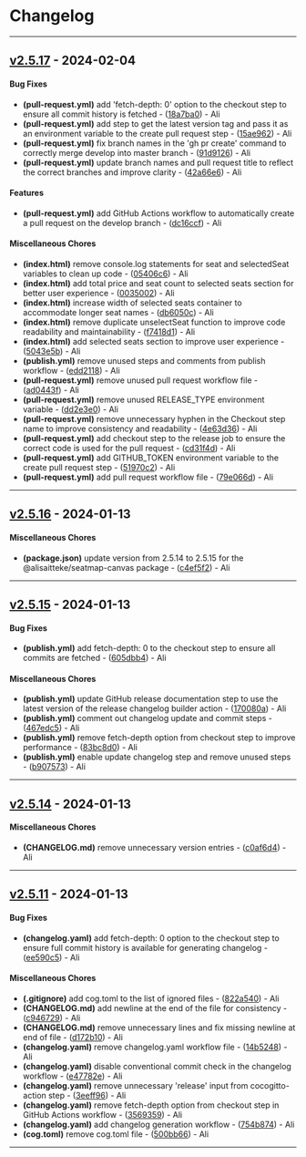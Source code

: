 # Changelog

- - -
## [v2.5.17](https://github.com/alisaitteke/seatmap-canvas/compare/v2.5.16..v2.5.17) - 2024-02-04
#### Bug Fixes
- **(pull-request.yml)** add 'fetch-depth: 0' option to the checkout step to ensure all commit history is fetched - ([18a7ba0](https://github.com/alisaitteke/seatmap-canvas/commit/18a7ba05bbb0ca6682c4ddbce633e6c6f8d60cb8)) - Ali
- **(pull-request.yml)** add step to get the latest version tag and pass it as an environment variable to the create pull request step - ([15ae962](https://github.com/alisaitteke/seatmap-canvas/commit/15ae96266ef709d2cb3729ecd67f6dbde7226889)) - Ali
- **(pull-request.yml)** fix branch names in the 'gh pr create' command to correctly merge develop into master branch - ([91d9126](https://github.com/alisaitteke/seatmap-canvas/commit/91d9126975c59069369eab64f72a4011f41b65a0)) - Ali
- **(pull-request.yml)** update branch names and pull request title to reflect the correct branches and improve clarity - ([42a66e6](https://github.com/alisaitteke/seatmap-canvas/commit/42a66e6fe06c590831f02f9d6fe92e254a3de9c8)) - Ali
#### Features
- **(pull-request.yml)** add GitHub Actions workflow to automatically create a pull request on the develop branch - ([dc16ccf](https://github.com/alisaitteke/seatmap-canvas/commit/dc16ccf0c677501a68f963e19e51b290f5dd04a7)) - Ali
#### Miscellaneous Chores
- **(index.html)** remove console.log statements for seat and selectedSeat variables to clean up code - ([05406c6](https://github.com/alisaitteke/seatmap-canvas/commit/05406c65944001b9a79487ed3367089e47a48848)) - Ali
- **(index.html)** add total price and seat count to selected seats section for better user experience - ([0035002](https://github.com/alisaitteke/seatmap-canvas/commit/0035002716018830164e43f372d0662efe31d0c8)) - Ali
- **(index.html)** increase width of selected seats container to accommodate longer seat names - ([db6050c](https://github.com/alisaitteke/seatmap-canvas/commit/db6050cfa1dd1a0abb513ef557068d4eedc2fdb4)) - Ali
- **(index.html)** remove duplicate unselectSeat function to improve code readability and maintainability - ([f7418d1](https://github.com/alisaitteke/seatmap-canvas/commit/f7418d1cfaab9445c3b7839ad047b04778a0ae68)) - Ali
- **(index.html)** add selected seats section to improve user experience - ([5043e5b](https://github.com/alisaitteke/seatmap-canvas/commit/5043e5bfe77d799a65b993056524dee6425c3485)) - Ali
- **(publish.yml)** remove unused steps and comments from publish workflow - ([edd2118](https://github.com/alisaitteke/seatmap-canvas/commit/edd2118a50abdf5a25e83097a4751241609ddc73)) - Ali
- **(pull-request.yml)** remove unused pull request workflow file - ([ad0443f](https://github.com/alisaitteke/seatmap-canvas/commit/ad0443f6410a6564a339614d5ca6aef838fa3c9b)) - Ali
- **(pull-request.yml)** remove unused RELEASE_TYPE environment variable - ([dd2e3e0](https://github.com/alisaitteke/seatmap-canvas/commit/dd2e3e04e6ca318bb404651c3e61a53046ccc2d3)) - Ali
- **(pull-request.yml)** remove unnecessary hyphen in the Checkout step name to improve consistency and readability - ([4e63d36](https://github.com/alisaitteke/seatmap-canvas/commit/4e63d3681463ff892d96354526baf0980ee7c17c)) - Ali
- **(pull-request.yml)** add checkout step to the release job to ensure the correct code is used for the pull request - ([cd31f4d](https://github.com/alisaitteke/seatmap-canvas/commit/cd31f4d91fc13a64474ae30d34b7e5ed4cb22a6f)) - Ali
- **(pull-request.yml)** add GITHUB_TOKEN environment variable to the create pull request step - ([51970c2](https://github.com/alisaitteke/seatmap-canvas/commit/51970c2937ea3d0f91cd62cb3003f7888256451c)) - Ali
- **(pull-request.yml)** add pull request workflow file - ([79e066d](https://github.com/alisaitteke/seatmap-canvas/commit/79e066dc6bb9a50a6af0756b555c7e6e5145bb35)) - Ali

- - -

## [v2.5.16](https://github.com/alisaitteke/seatmap-canvas/compare/v2.5.15..v2.5.16) - 2024-01-13
#### Miscellaneous Chores
- **(package.json)** update version from 2.5.14 to 2.5.15 for the @alisaitteke/seatmap-canvas package - ([c4ef5f2](https://github.com/alisaitteke/seatmap-canvas/commit/c4ef5f26ddb7e0f7ddb0908bcb2ffe5bf82d9823)) - Ali

- - -

## [v2.5.15](https://github.com/alisaitteke/seatmap-canvas/compare/v2.5.14..v2.5.15) - 2024-01-13
#### Bug Fixes
- **(publish.yml)** add fetch-depth: 0 to the checkout step to ensure all commits are fetched - ([605dbb4](https://github.com/alisaitteke/seatmap-canvas/commit/605dbb4d6bb1385e1fce67f5f996104c736376e3)) - Ali
#### Miscellaneous Chores
- **(publish.yml)** update GitHub release documentation step to use the latest version of the release changelog builder action - ([170080a](https://github.com/alisaitteke/seatmap-canvas/commit/170080a8d5a01f327686b8cb71fa77420feedc0f)) - Ali
- **(publish.yml)** comment out changelog update and commit steps - ([467edc5](https://github.com/alisaitteke/seatmap-canvas/commit/467edc5d0dc5a00c354093cd886b80a2ca3553b6)) - Ali
- **(publish.yml)** remove fetch-depth option from checkout step to improve performance - ([83bc8d0](https://github.com/alisaitteke/seatmap-canvas/commit/83bc8d01b0e0f1b860ca88e251bfc7480e35693c)) - Ali
- **(publish.yml)** enable update changelog step and remove unused steps - ([b907573](https://github.com/alisaitteke/seatmap-canvas/commit/b9075734dd0332c718dff95f27282268468a49a3)) - Ali

- - -

## [v2.5.14](https://github.com/alisaitteke/seatmap-canvas/compare/v2.5.13..v2.5.14) - 2024-01-13
#### Miscellaneous Chores
- **(CHANGELOG.md)** remove unnecessary version entries - ([c0af6d4](https://github.com/alisaitteke/seatmap-canvas/commit/c0af6d4566853daa562c1a9aa346602890a1ea20)) - Ali

- - -


## [v2.5.11](https://github.com/alisaitteke/seatmap-canvas/compare/v2.5.10..v2.5.11) - 2024-01-13
#### Bug Fixes
- **(changelog.yaml)** add fetch-depth: 0 option to the checkout step to ensure full commit history is available for generating changelog - ([ee590c5](https://github.com/alisaitteke/seatmap-canvas/commit/ee590c5c201af6c175e4b8eff642d4a2339afd55)) - Ali
#### Miscellaneous Chores
- **(.gitignore)** add cog.toml to the list of ignored files - ([822a540](https://github.com/alisaitteke/seatmap-canvas/commit/822a5402dc662fb670e4f3e885dc81f486054c90)) - Ali
- **(CHANGELOG.md)** add newline at the end of the file for consistency - ([c946729](https://github.com/alisaitteke/seatmap-canvas/commit/c94672918e05e5d70ef0ea5a6bf9c6f017133a72)) - Ali
- **(CHANGELOG.md)** remove unnecessary lines and fix missing newline at end of file - ([d172b10](https://github.com/alisaitteke/seatmap-canvas/commit/d172b10c1de3973f3890d2a6b14252ee5b91c404)) - Ali
- **(changelog.yaml)** remove changelog.yaml workflow file - ([14b5248](https://github.com/alisaitteke/seatmap-canvas/commit/14b524838975bd61a3b3a216821fb73fc1e15c5d)) - Ali
- **(changelog.yaml)** disable conventional commit check in the changelog workflow - ([e47782e](https://github.com/alisaitteke/seatmap-canvas/commit/e47782ea6c69dd98aa514bc0f9dd1e15ad7be367)) - Ali
- **(changelog.yaml)** remove unnecessary 'release' input from cocogitto-action step - ([3eeff96](https://github.com/alisaitteke/seatmap-canvas/commit/3eeff96f3342ca6b7dca3319350bc83a56ca2161)) - Ali
- **(changelog.yaml)** remove fetch-depth option from checkout step in GitHub Actions workflow - ([3569359](https://github.com/alisaitteke/seatmap-canvas/commit/3569359f6cc107946fed2051dbf74075e8767840)) - Ali
- **(changelog.yaml)** add changelog generation workflow - ([754b874](https://github.com/alisaitteke/seatmap-canvas/commit/754b87414132c9fbebd8b36c29a452d500d51adf)) - Ali
- **(cog.toml)** remove cog.toml file - ([500bb66](https://github.com/alisaitteke/seatmap-canvas/commit/500bb66f9c75981169b97dc86e7c62c9f917d651)) - Ali

- - -
